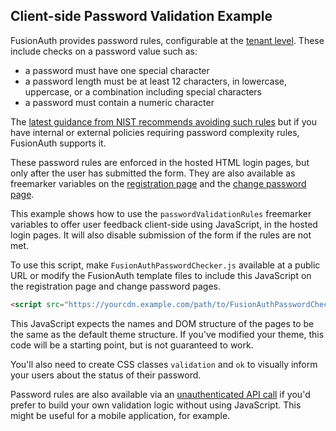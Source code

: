 ## Client-side Password Validation Example

<!--
this tag, and the corresponding end tag, are used to delineate what is pulled into the FusionAuth docs site. Don't remove unless you also change the docs site.
-->

<!-- tag::forDocSite[] -->

FusionAuth provides password rules, configurable at the [tenant level](https://fusionauth.io/docs/get-started/core-concepts/tenants). These include checks on a password value such as:

* a password must have one special character
* a password length must be at least 12 characters, in lowercase, uppercase, or a combination including special characters
* a password must contain a numeric character

The [latest guidance from NIST recommends avoiding such rules](https://fusionauth.io/articles/security/breached-password-detection#what-does-nist-have-to-say-about-breached-password-detection) but if you have internal or external policies requiring password complexity rules, FusionAuth supports it.

These password rules are enforced in the hosted HTML login pages, but only after the user has submitted the form. They are also available as freemarker variables on the [registration page](https://fusionauth.io/docs/customize/look-and-feel/template-variables#oauth-register) and the [change password page](https://fusionauth.io/docs/customize/look-and-feel/template-variables#oauth-change-password-form).

This example shows how to use the `passwordValidationRules` freemarker variables to offer user feedback client-side using JavaScript, in the hosted login pages. It will also disable submission of the form if the rules are not met.

To use this script, make `FusionAuthPasswordChecker.js` available at a public URL or modify the FusionAuth template files to include this JavaScript on the registration page and change password pages. 

```html
<script src="https://yourcdn.example.com/path/to/FusionAuthPasswordChecker.js"></script>
```

This JavaScript expects the names and DOM structure of the pages to be the same as the default theme structure. If you've modified your theme, this code will be a starting point, but is not guaranteed to work.

You'll also need to create CSS classes `validation` and `ok` to visually inform your users about the status of their password.

Password rules are also available via an [unauthenticated API call](https://fusionauth.io/docs/apis/tenants#retrieve-the-password-validation-rules) if you'd prefer to build your own validation logic without using JavaScript. This might be useful for a mobile application, for example.

<!-- end::forDocSite[] -->

